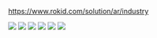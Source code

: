 https://www.rokid.com/solution/ar/industry

![](https://gitlab.com/picbed/bed/uploads/020445e3c6be13508a6e2716cc744d93/WX20200916-131015_2x.png)
![](https://gitlab.com/picbed/bed/uploads/970d3cf0d19729a2df9c3e730ab0ceec/WX20200916-130852_2x.png)
![](https://gitlab.com/picbed/bed/uploads/5ee7e43380925b992c9dbf1de4297f39/WX20200916-130901_2x.png)
![](https://gitlab.com/picbed/bed/uploads/020445e3c6be13508a6e2716cc744d93/WX20200916-131015_2x.png)
![](https://gitlab.com/picbed/bed/uploads/fcf6dd39916ce34e7d11e4a0cc9651b4/WX20200916-131005_2x.png)
![](https://gitlab.com/picbed/bed/uploads/2bf9bdd0e7026197c96e29c846981c0d/Rokid-Glass-II-微仰视图-scaled.jpg)